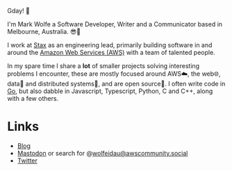 Gday! 👋

I'm Mark Wolfe a Software Developer, Writer and a Communicator based in Melbourne, Australia. 😎️🦘️

I work at [Stax](https://www.stax.io/) as an engineering lead, primarily building software in and around the [Amazon Web Services (AWS)](https://aws.amazon.com/) with a team of talented people. 

In my spare time I share a **lot** of smaller projects solving interesting problems I encounter, these are mostly focused around AWS☁️, the web🌐️, data📜️ and distributed systems🤯️, and are open source🎁️. I often write code in [Go](https:/go.dev), but also dabble in Javascript, Typescript, Python, C and C++, along with a few others.

# Links

* [Blog](https://www.wolfe.id.au)
* [Mastodon](https://awscommunity.social/@wolfeidau) or search for @wolfeidau@awscommunity.social
* [Twitter](https://twitter.com/wolfeidau)
